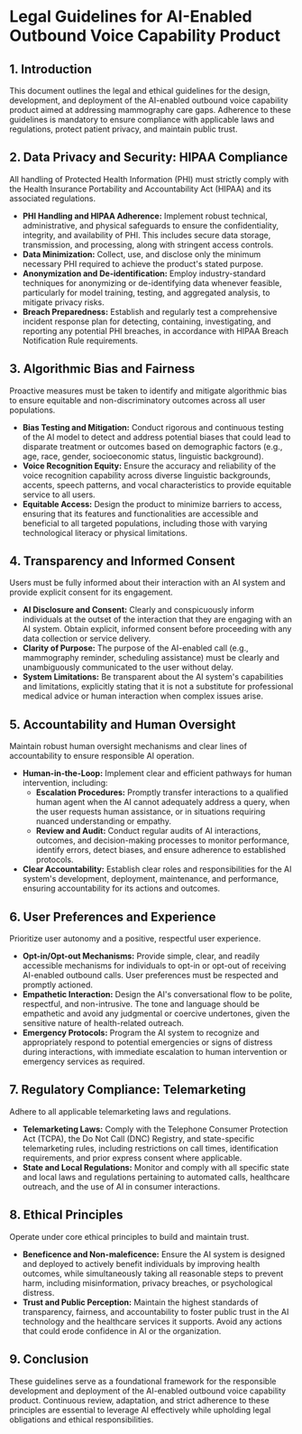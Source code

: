 
# Legal Guidelines for AI-Enabled Outbound Voice Capability Product

## 1. Introduction
This document outlines the legal and ethical guidelines for the design, development, and deployment of the AI-enabled outbound voice capability product aimed at addressing mammography care gaps. Adherence to these guidelines is mandatory to ensure compliance with applicable laws and regulations, protect patient privacy, and maintain public trust.

## 2. Data Privacy and Security: HIPAA Compliance
All handling of Protected Health Information (PHI) must strictly comply with the Health Insurance Portability and Accountability Act (HIPAA) and its associated regulations.
*   **PHI Handling and HIPAA Adherence:** Implement robust technical, administrative, and physical safeguards to ensure the confidentiality, integrity, and availability of PHI. This includes secure data storage, transmission, and processing, along with stringent access controls.
*   **Data Minimization:** Collect, use, and disclose only the minimum necessary PHI required to achieve the product's stated purpose.
*   **Anonymization and De-identification:** Employ industry-standard techniques for anonymizing or de-identifying data whenever feasible, particularly for model training, testing, and aggregated analysis, to mitigate privacy risks.
*   **Breach Preparedness:** Establish and regularly test a comprehensive incident response plan for detecting, containing, investigating, and reporting any potential PHI breaches, in accordance with HIPAA Breach Notification Rule requirements.

## 3. Algorithmic Bias and Fairness
Proactive measures must be taken to identify and mitigate algorithmic bias to ensure equitable and non-discriminatory outcomes across all user populations.
*   **Bias Testing and Mitigation:** Conduct rigorous and continuous testing of the AI model to detect and address potential biases that could lead to disparate treatment or outcomes based on demographic factors (e.g., age, race, gender, socioeconomic status, linguistic background).
*   **Voice Recognition Equity:** Ensure the accuracy and reliability of the voice recognition capability across diverse linguistic backgrounds, accents, speech patterns, and vocal characteristics to provide equitable service to all users.
*   **Equitable Access:** Design the product to minimize barriers to access, ensuring that its features and functionalities are accessible and beneficial to all targeted populations, including those with varying technological literacy or physical limitations.

## 4. Transparency and Informed Consent
Users must be fully informed about their interaction with an AI system and provide explicit consent for its engagement.
*   **AI Disclosure and Consent:** Clearly and conspicuously inform individuals at the outset of the interaction that they are engaging with an AI system. Obtain explicit, informed consent before proceeding with any data collection or service delivery.
*   **Clarity of Purpose:** The purpose of the AI-enabled call (e.g., mammography reminder, scheduling assistance) must be clearly and unambiguously communicated to the user without delay.
*   **System Limitations:** Be transparent about the AI system's capabilities and limitations, explicitly stating that it is not a substitute for professional medical advice or human interaction when complex issues arise.

## 5. Accountability and Human Oversight
Maintain robust human oversight mechanisms and clear lines of accountability to ensure responsible AI operation.
*   **Human-in-the-Loop:** Implement clear and efficient pathways for human intervention, including:
    *   **Escalation Procedures:** Promptly transfer interactions to a qualified human agent when the AI cannot adequately address a query, when the user requests human assistance, or in situations requiring nuanced understanding or empathy.
    *   **Review and Audit:** Conduct regular audits of AI interactions, outcomes, and decision-making processes to monitor performance, identify errors, detect biases, and ensure adherence to established protocols.
*   **Clear Accountability:** Establish clear roles and responsibilities for the AI system's development, deployment, maintenance, and performance, ensuring accountability for its actions and outcomes.

## 6. User Preferences and Experience
Prioritize user autonomy and a positive, respectful user experience.
*   **Opt-in/Opt-out Mechanisms:** Provide simple, clear, and readily accessible mechanisms for individuals to opt-in or opt-out of receiving AI-enabled outbound calls. User preferences must be respected and promptly actioned.
*   **Empathetic Interaction:** Design the AI's conversational flow to be polite, respectful, and non-intrusive. The tone and language should be empathetic and avoid any judgmental or coercive undertones, given the sensitive nature of health-related outreach.
*   **Emergency Protocols:** Program the AI system to recognize and appropriately respond to potential emergencies or signs of distress during interactions, with immediate escalation to human intervention or emergency services as required.

## 7. Regulatory Compliance: Telemarketing
Adhere to all applicable telemarketing laws and regulations.
*   **Telemarketing Laws:** Comply with the Telephone Consumer Protection Act (TCPA), the Do Not Call (DNC) Registry, and state-specific telemarketing rules, including restrictions on call times, identification requirements, and prior express consent where applicable.
*   **State and Local Regulations:** Monitor and comply with all specific state and local laws and regulations pertaining to automated calls, healthcare outreach, and the use of AI in consumer interactions.

## 8. Ethical Principles
Operate under core ethical principles to build and maintain trust.
*   **Beneficence and Non-maleficence:** Ensure the AI system is designed and deployed to actively benefit individuals by improving health outcomes, while simultaneously taking all reasonable steps to prevent harm, including misinformation, privacy breaches, or psychological distress.
*   **Trust and Public Perception:** Maintain the highest standards of transparency, fairness, and accountability to foster public trust in the AI technology and the healthcare services it supports. Avoid any actions that could erode confidence in AI or the organization.

## 9. Conclusion
These guidelines serve as a foundational framework for the responsible development and deployment of the AI-enabled outbound voice capability product. Continuous review, adaptation, and strict adherence to these principles are essential to leverage AI effectively while upholding legal obligations and ethical responsibilities.
